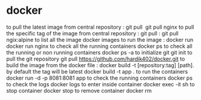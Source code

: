# docker
to pull the latest image from central repository : git pull <image name>
git pull nginx
to pull the specific tag of the image from central repository : git pull <image name>:<tag>
git pull ngix:alpine
to list all the image
docker images
to run the image : docker run <image name>
docker run nginx
to check all the running containers
docker ps
to check all the running or non running containers
docker ps -a
to initialize git 
git init
to pull the git repository
git pull https://github.com/hardik402/docker.git
to build the image from the docker file : docker build -t [repository:tag] [path]. by default the tag will be latest
docker build -t app .
to run the containers 
docker run -d -p 8081:8081 app
to check the running containers
docker ps
to check the logs
docker logs <containerID or container name>
to enter inside container 
docker exec -it <containerID> sh
to stop container
docker stop <containerID>
to remove container
docker rm <containerID>